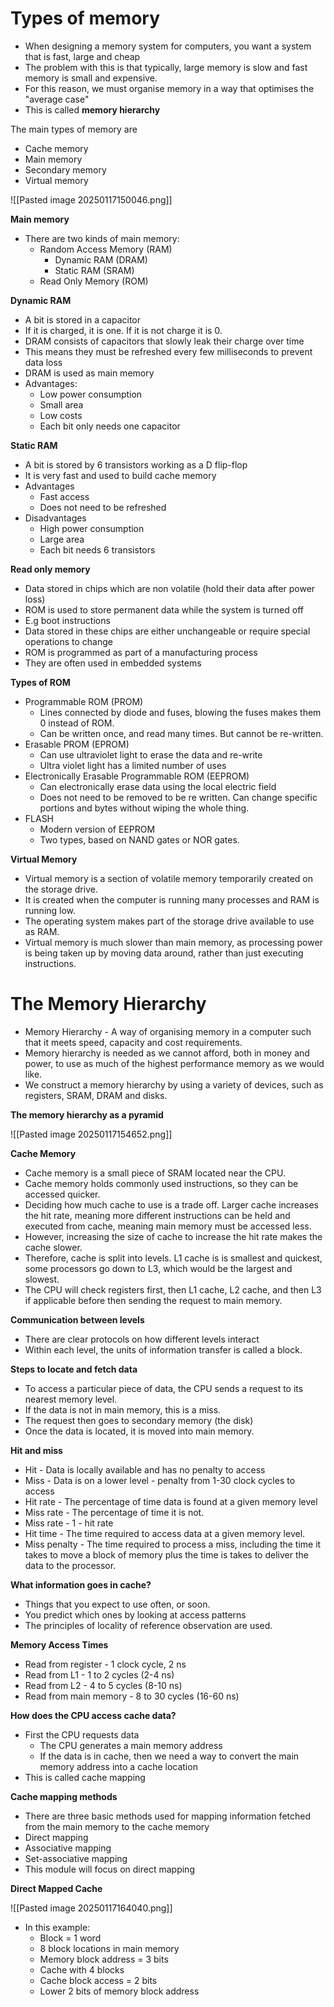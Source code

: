 # Types of memory 

- When designing a memory system for computers, you want a system that is fast, large and cheap
- The problem with this is that typically, large memory is slow and fast memory is small and expensive. 
- For this reason, we must organise memory in a way that optimises the "average case"
- This is called **memory hierarchy**

The main types of memory are
- Cache memory
- Main memory
- Secondary memory
- Virtual memory

![[Pasted image 20250117150046.png]]

**Main memory**

- There are two kinds of main memory:
	- Random Access Memory (RAM)
		- Dynamic RAM (DRAM)
		- Static RAM (SRAM)
	- Read Only Memory (ROM)

**Dynamic RAM**

- A bit is stored in a capacitor
- If it is charged, it is one. If it is not charge it is 0.
- DRAM consists of capacitors that slowly leak their charge over time
- This means they must be refreshed every few milliseconds to prevent data loss
- DRAM is used as main memory
- Advantages:
	- Low power consumption
	- Small area
	- Low costs
	- Each bit only needs one capacitor 

**Static RAM**

- A bit is stored by 6 transistors working as a D flip-flop
- It is very fast and used to build cache memory
- Advantages
	- Fast access
	- Does not need to be refreshed
- Disadvantages
	- High power consumption
	- Large area
	- Each bit needs 6 transistors

**Read only memory**

- Data stored in chips which are non volatile (hold their data after power loss)
- ROM is used to store permanent data while the system is turned off
- E.g boot instructions
- Data stored in these chips are either unchangeable or require special operations to change
- ROM is programmed as part of a manufacturing process
- They are often used in embedded systems

**Types of ROM**

- Programmable ROM (PROM)
	- Lines connected by diode and fuses, blowing the fuses makes them 0 instead of ROM. 
	- Can be written once, and read many times. But cannot be re-written.
- Erasable PROM (EPROM)
	- Can use ultraviolet light to erase the data and re-write
	- Ultra violet light has a limited number of uses
- Electronically Erasable Programmable ROM (EEPROM)
	- Can electronically erase data using the local electric field
	- Does not need to be removed to be re written. Can change specific portions and bytes without wiping the whole thing. 
- FLASH
	- Modern version of EEPROM
	- Two types, based on NAND gates or NOR gates. 

**Virtual Memory**

- Virtual memory is a section of volatile memory temporarily created on the storage drive.
- It is created when the computer is running many processes and RAM is running low. 
- The operating system makes part of the storage drive available to use as RAM. 
- Virtual memory is much slower than main memory, as processing power is being taken up by moving data around, rather than just executing instructions. 

# The Memory Hierarchy

- Memory Hierarchy - A way of organising memory in a computer such that it meets speed, capacity and cost requirements. 
- Memory hierarchy is needed as we cannot afford, both in money and power, to use as much of the highest performance memory as we would like. 
- We construct a memory hierarchy by using a variety of devices, such as registers, SRAM, DRAM and disks. 

**The memory hierarchy as a pyramid**

![[Pasted image 20250117154652.png]]



**Cache Memory**

- Cache memory is a small piece of SRAM located near the CPU. 
- Cache memory holds commonly used instructions, so they can be accessed quicker. 
- Deciding how much cache to use is a trade off. Larger cache increases the hit rate, meaning more different instructions can be held and executed from cache, meaning main memory must be accessed less. 
- However, increasing the size of cache to increase the hit rate makes the cache slower.
- Therefore, cache is split into levels. L1 cache is is smallest and quickest, some processors go down to L3, which would be the largest and slowest. 
- The CPU will check registers first, then L1 cache, L2 cache, and then L3 if applicable before then sending the request to main memory. 

**Communication between levels**

- There are clear protocols on how different levels interact 
- Within each level, the units of information transfer is called a block. 

**Steps to locate and fetch data**

- To access a particular piece of data, the CPU sends a request to its nearest memory level. 
- If the data is not in main memory, this is a miss. 
- The request then goes to secondary memory (the disk)
- Once the data is located, it is moved into main memory. 

**Hit and miss**

- Hit - Data is locally available and has no penalty to access
- Miss - Data is on a lower level - penalty from 1-30 clock cycles to access
- Hit rate - The percentage of time data is found at a given memory level
- Miss rate - The percentage of time it is not. 
- Miss rate - 1 - hit rate
- Hit time - The time required to access data at a given memory level. 
- Miss penalty - The time required to process a miss, including the time it takes to move a block of memory plus the time is takes to deliver the data to the processor. 

**What information goes in cache?**

- Things that you expect to use often, or soon. 
- You predict which ones by looking at access patterns
- The principles of locality of reference observation are used. 

**Memory Access Times**

- Read from register - 1 clock cycle, 2 ns
- Read from L1 - 1 to 2 cycles (2-4 ns)
- Read from L2 - 4 to 5 cycles (8-10 ns)
- Read from main memory - 8 to 30 cycles (16-60 ns)

**How does the CPU access cache data?**

- First the CPU requests data
	- The CPU generates a main memory address
	- If the data is in cache, then we need a way to convert the main memory address into a cache location
- This is called cache mapping

**Cache mapping methods**

- There are three basic methods used for mapping information fetched from the main memory to the cache memory
- Direct mapping
- Associative mapping
- Set-associative mapping 
- This module will focus on direct mapping

**Direct Mapped Cache**

![[Pasted image 20250117164040.png]]

- In this example:
	- Block = 1 word
	- 8 block locations in main memory
	- Memory block address = 3 bits
	- Cache with 4 blocks
	- Cache block access = 2 bits
	- Lower 2 bits of memory block address